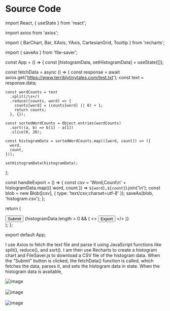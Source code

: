 <h1>Source Code</h1>
<p>  
import React, { useState } from 'react';

import axios from 'axios';

import { BarChart, Bar, XAxis, YAxis, CartesianGrid, Tooltip } from 'recharts';

import { saveAs } from 'file-saver';

const App = () => {
  const [histogramData, setHistogramData] = useState([]);
  
  const fetchData = async () => {
    const response = await axios.get('https://www.terriblytinytales.com/test.txt');
    const text = response.data;
    
    const wordCounts = text
      .split(/\s+/)
      .reduce((counts, word) => {
        counts[word] = (counts[word] || 0) + 1;
        return counts;
      }, {});
    
    const sortedWordCounts = Object.entries(wordCounts)
      .sort((a, b) => b[1] - a[1])
      .slice(0, 20);
    
    const histogramData = sortedWordCounts.map(([word, count]) => ({
      word,
      count,
    }));
    
    setHistogramData(histogramData);
  };
  
  const handleExport = () => {
    const csv = 'Word,Count\n' + histogramData.map(({ word, count }) => `${word},${count}`).join('\n');
    const blob = new Blob([csv], { type: 'text/csv;charset=utf-8' });
    saveAs(blob, 'histogram.csv');
  };
  
  return (
    <div>
      <button onClick={fetchData}>Submit</button>
      {histogramData.length > 0 && (
        <>
          <BarChart width={800} height={400} data={histogramData}>
            <CartesianGrid strokeDasharray="3 3" />
            <XAxis dataKey="word" />
            <YAxis />
            <Tooltip />
            <Bar dataKey="count" fill="#8884d8" />
          </BarChart>
          <button onClick={handleExport}>Export</button>
        </>
      )}
    </div>
  );
};

export default App;
</p>
<p>
  I use Axios to fetch the text file and parse it using JavaScript functions like split(), reduce(), and sort(). I am then use Recharts to create a histogram chart and FileSaver.js to download a CSV file of the histogram data. When the "Submit" button is clicked, the fetchData() function is called, which fetches the data, parses it, and sets the histogram data in state. When the histogram data is available,
</p>

![image](https://github.com/ultimatesachin10/tinytales/assets/79250950/73176fdd-d78f-474b-8d93-c4625e082768)
<br></br>
![image](https://github.com/ultimatesachin10/tinytales/assets/79250950/5cb1d8f1-ac87-4d3f-8526-aeb46efb40cd)
<br></br>
![image](https://github.com/ultimatesachin10/tinytales/assets/79250950/6a0f248c-7e4f-48c3-acdb-55982c929843)
